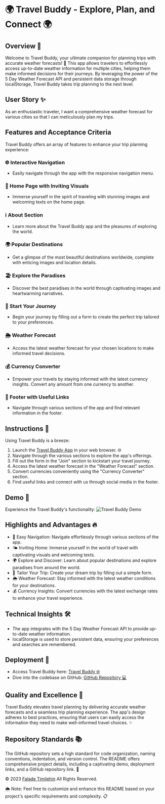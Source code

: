# 🌍 Travel Buddy - Explore, Plan, and Connect 🌍

## Overview 🌟

Welcome to Travel Buddy, your ultimate companion for planning trips with accurate weather forecasts! 🚀 This app allows travelers to effortlessly access up-to-date weather information for multiple cities, helping them make informed decisions for their journeys. By leveraging the power of the 5 Day Weather Forecast API and persistent data storage through localStorage, Travel Buddy takes trip planning to the next level.

## User Story ✨

As an enthusiastic traveler, I want a comprehensive weather forecast for various cities so that I can meticulously plan my trips.

## Features and Acceptance Criteria

Travel Buddy offers an array of features to enhance your trip planning experience:

### 🌐 Interactive Navigation

- Easily navigate through the app with the responsive navigation menu.

### 🏡 Home Page with Inviting Visuals

- Immerse yourself in the spirit of traveling with stunning images and welcoming texts on the home page.

### ℹ️ About Section

- Learn more about the Travel Buddy app and the pleasures of exploring the world.

### 🌍 Popular Destinations

- Get a glimpse of the most beautiful destinations worldwide, complete with enticing images and location details.

### 🏖️ Explore the Paradises

- Discover the best paradises in the world through captivating images and heartwarming narratives.

### 🚀 Start Your Journey

- Begin your journey by filling out a form to create the perfect trip tailored to your preferences.

### 🌦️ Weather Forecast

- Access the latest weather forecast for your chosen locations to make informed travel decisions.

### 💰 Currency Converter

- Empower your travels by staying informed with the latest currency insights. Convert any amount from one currency to another.

### 📜 Footer with Useful Links

- Navigate through various sections of the app and find relevant information in the footer.

## Instructions 📝

Using Travel Buddy is a breeze:

1. Launch the [Travel Buddy App](https://faladetimilehin.github.io/Travel-Buddy/) in your web browser. 🌐
2. Navigate through the various sections to explore the app's offerings.
3. Fill out the form in the "Join" section to kickstart your travel journey.
4. Access the latest weather forecast in the "Weather Forecast" section.
5. Convert currencies conveniently using the "Currency Converter" section.
6. Find useful links and connect with us through social media in the footer.

## Demo 📸

Experience the Travel Buddy's functionality:
![Travel Buddy Demo](./assets/img/demo.gif)

## Highlights and Advantages 🔥

- 🌟 Easy Navigation: Navigate effortlessly through various sections of the app.
- 🌤️ Inviting Home: Immerse yourself in the world of travel with captivating visuals and welcoming texts.
- 🌍 Explore and Discover: Learn about popular destinations and explore paradises from around the world.
- 🧳 Tailor Your Trip: Create your dream trip by filling out a simple form.
- 🌦️ Weather Forecast: Stay informed with the latest weather conditions for your destinations.
- 💰 Currency Insights: Convert currencies with the latest exchange rates to enhance your travel experience.

## Technical Insights 🛠️

- The app integrates with the 5 Day Weather Forecast API to provide up-to-date weather information.
- localStorage is used to store persistent data, ensuring your preferences and searches are remembered.

## Deployment 🚀

- Access Travel Buddy here: [Travel Buddy 🌐](https://faladetimilehin.github.io/Travel-Buddy/)
- Dive into the codebase on GitHub: [GitHub Repository 💻](https://github.com/faladetimilehin/travel-buddy.git)

## Quality and Excellence 🌟

Travel Buddy elevates travel planning by delivering accurate weather forecasts and a seamless trip planning experience. The app's design adheres to best practices, ensuring that users can easily access the information they need to make well-informed travel choices. ✨

## Repository Standards 📚

The GitHub repository sets a high standard for code organization, naming conventions, indentation, and version control. The README offers comprehensive project details, including a captivating demo, deployment links, and a GitHub repository link. 📝

© 2023 [Falade Timilehin](https://github.com/faladetimilehin) All Rights Reserved.

🌦️ Note: Feel free to customize and enhance this README based on your project's specific requirements and complexity. 📋
